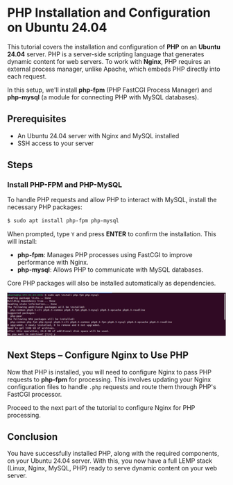 # PHP Installation and Configuration on Ubuntu 24.04

This tutorial covers the installation and configuration of **PHP** on an **Ubuntu 24.04** server. PHP is a server-side scripting language that generates dynamic content for web servers. To work with **Nginx**, PHP requires an external process manager, unlike Apache, which embeds PHP directly into each request.

In this setup, we'll install **php-fpm** (PHP FastCGI Process Manager) and **php-mysql** (a module for connecting PHP with MySQL databases).

## Prerequisites

- An Ubuntu 24.04 server with Nginx and MySQL installed
- SSH access to your server

## Steps

### Install PHP-FPM and PHP-MySQL

To handle PHP requests and allow PHP to interact with MySQL, install the necessary PHP packages:

```bash
$ sudo apt install php-fpm php-mysql
```

When prompted, type `Y` and press **ENTER** to confirm the installation. This will install:

- **php-fpm**: Manages PHP processes using FastCGI to improve performance with Nginx.
- **php-mysql**: Allows PHP to communicate with MySQL databases.

Core PHP packages will also be installed automatically as dependencies.

![alt text](install-php.png)

## Next Steps – Configure Nginx to Use PHP

Now that PHP is installed, you will need to configure Nginx to pass PHP requests to **php-fpm** for processing. This involves updating your Nginx configuration files to handle `.php` requests and route them through PHP's FastCGI processor.

Proceed to the next part of the tutorial to configure Nginx for PHP processing.

## Conclusion

You have successfully installed PHP, along with the required components, on your Ubuntu 24.04 server. With this, you now have a full LEMP stack (Linux, Nginx, MySQL, PHP) ready to serve dynamic content on your web server.

